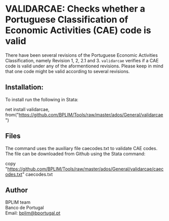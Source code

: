 # VALIDARCAE: Checks whether a Portuguese Classification of Economic Activities (CAE) code is valid

There have been several revisions of the Portuguese Economic Activities Classification, namely Revision 1, 2, 2.1 and 3.
`validarcae` verifies if a CAE code is valid under any of the aformentioned revisions. Please keep in mind that one code might be valid 
according to several revisions.

## Installation:

To install run the following in Stata:

net install validarcae, from("https://github.com/BPLIM/Tools/raw/master/ados/General/validarcae")

## Files 

The command uses the auxiliary file caecodes.txt to validate CAE codes. The file can be downloaded from Github using the Stata command:

copy "https://github.com/BPLIM/Tools/raw/master/ados/General/validarcae/caecodes.txt" caecodes.txt

## Author

BPLIM team
<br>Banco de Portugal
<br>Email: bplim@bportugal.pt
